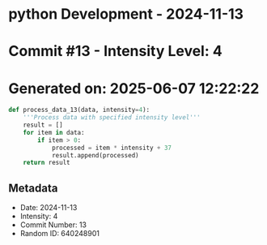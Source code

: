 ﻿# python Development - 2024-11-13
# Commit #13 - Intensity Level: 4
# Generated on: 2025-06-07 12:22:22
```python
def process_data_13(data, intensity=4):
    '''Process data with specified intensity level'''
    result = []
    for item in data:
        if item > 0:
            processed = item * intensity + 37
            result.append(processed)
    return result
```
## Metadata
- Date: 2024-11-13
- Intensity: 4
- Commit Number: 13
- Random ID: 640248901
